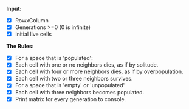 **Input:**

- [x] RowxColumn
- [x] Generations >=0 (0 is infinite)
- [x] Initial live cells

**The Rules:**

- [x] For a space that is 'populated':
- [x] Each cell with one or no neighbors dies, as if by solitude.
- [x] Each cell with four or more neighbors dies, as if by overpopulation.
- [x] Each cell with two or three neighbors survives.
- [x] For a space that is 'empty' or 'unpopulated'
- [x] Each cell with three neighbors becomes populated.
- [x] Print matrix for every generation to console.